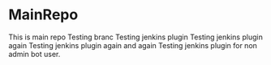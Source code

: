 MainRepo
========
This is main repo
Testing branc
Testing jenkins plugin
Testing jenkins plugin again
Testing jenkins plugin again and again
Testing jenkins plugin for non admin bot user.
